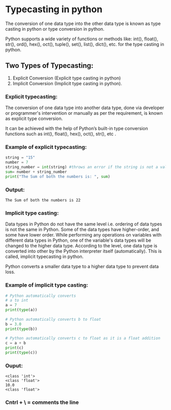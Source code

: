 # Typecasting in python
The conversion of one data type into the other data type is known as type casting in python or type conversion in python.

Python supports a wide variety of functions or methods like: int(), float(), str(), ord(), hex(), oct(), tuple(), set(), list(), dict(), etc. for the type casting in python.


## Two Types of Typecasting:

1. Explicit Conversion (Explicit type casting in python)
2. Implicit Conversion (Implicit type casting in python).
### Explicit typecasting:
The conversion of one data type into another data type, done via developer or programmer's intervention or manually as per the requirement, is known as explicit type conversion. 

It can be achieved with the help of Python’s built-in type conversion functions such as int(), float(), hex(), oct(), str(), etc .
### Example of explicit typecasting:
```python
string = "15"
number = 7
string_number = int(string) #throws an error if the string is not a valid integer
sum= number + string_number
print("The Sum of both the numbers is: ", sum)
```
### Output:
```
The Sum of both the numbers is 22
```
### Implicit type casting:
Data types in Python do not have the same level i.e. ordering of data types is not the same in Python. Some of the data types have higher-order, and some have lower order. While performing any operations on variables with different data types in Python, one of the variable's data types will be changed to the higher data type. According to the level, one data type is converted into other by the Python interpreter itself (automatically). This is called, implicit typecasting in python.

Python converts a smaller data type to a higher data type to prevent data loss.
### Example of implicit type casting:
```python
# Python automatically converts
# a to int
a = 7
print(type(a))
 
# Python automatically converts b to float
b = 3.0
print(type(b))
 
# Python automatically converts c to float as it is a float addition
c = a + b
print(c)
print(type(c))
```
### Ouput:
```
<class 'int'>
<class 'float'>
10.0
<class 'float'>
```
### Cntrl + \ = comments the line
